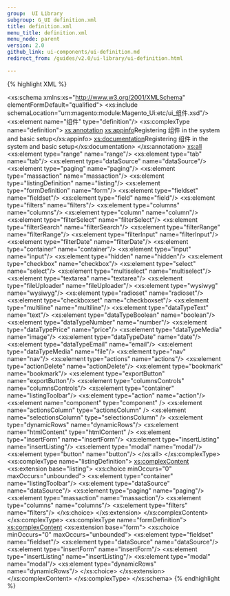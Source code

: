 ```yaml
---
group:  UI Library
subgroup: G_UI definition.xml
title: definition.xml
menu_title: definition.xml
menu_node: parent
version: 2.0
github_link: ui-components/ui-definition.md
redirect_from: /guides/v2.0/ui-library/ui-definition.html

---
```


{% highlight XML %}
<?xml version="1.0" encoding="UTF-8"?>
<!--
/**
 * Copyright © 2016 Magento. All rights reserved. translated by <a target="_blank" href="https://www.silksoftware.com">silksoftware co.ltd</a> - <a href="http://haiwera.xyz">Haiwera</a>
 * See COPYING.txt for license details.
 */
-->
<xs:schema xmlns:xs="http://www.w3.org/2001/XMLSchema" elementFormDefault="qualified">
    <!-- Include section -->
    <xs:include schemaLocation="urn:magento:module:Magento_Ui:etc/ui_组件.xsd"/>
    <!-- Definition the document element -->
    <xs:element name="组件" type="definition"/>
    <!-- Registering 组件 in the system -->
    <xs:complexType name="definition">
        <xs:annotation>
            <xs:appinfo>Registering 组件 in the system and basic setup</xs:appinfo>
            <xs:documentation>Registering 组件 in the system and basic setup</xs:documentation>
        </xs:annotation>
        <xs:all>
            <!-- 组件 list -->
            <xs:element type="range" name="range"/>
            <xs:element type="tab" name="tab"/>
            <xs:element type="dataSource" name="dataSource"/>
            <xs:element type="paging" name="paging"/>
            <xs:element type="massaction" name="massaction"/>
            <xs:element type="listingDefinition" name="listing"/>
            <xs:element type="formDefinition" name="form"/>
            <xs:element type="fieldset" name="fieldset"/>
            <xs:element type="field" name="field"/>
            <xs:element type="filters" name="filters"/>
            <xs:element type="columns" name="columns"/>
            <xs:element type="column" name="column"/>
            <xs:element type="filterSelect" name="filterSelect"/>
            <xs:element type="filterSearch" name="filterSearch"/>
            <xs:element type="filterRange" name="filterRange"/>
            <xs:element type="filterInput" name="filterInput"/>
            <xs:element type="filterDate" name="filterDate"/>
            <xs:element type="container" name="container"/>
            <xs:element type="input" name="input"/>
            <xs:element type="hidden" name="hidden"/>
            <xs:element type="checkbox" name="checkbox"/>
            <xs:element type="select" name="select"/>
            <xs:element type="multiselect" name="multiselect"/>
            <xs:element type="textarea" name="textarea"/>
            <xs:element type="fileUploader" name="fileUploader"/>
            <xs:element type="wysiwyg" name="wysiwyg"/>
            <xs:element type="radioset" name="radioset"/>
            <xs:element type="checkboxset" name="checkboxset"/>
            <xs:element type="multiline" name="multiline"/>
            <xs:element type="dataTypeText" name="text"/>
            <xs:element type="dataTypeBoolean" name="boolean"/>
            <xs:element type="dataTypeNumber" name="number"/>
            <xs:element type="dataTypePrice" name="price"/>
            <xs:element type="dataTypeMedia" name="image"/>
            <xs:element type="dataTypeDate" name="date"/>
            <xs:element type="dataTypeEmail" name="email"/>
            <xs:element type="dataTypeMedia" name="file"/>
            <xs:element type="nav" name="nav"/>
            <xs:element type="actions" name="actions"/>
            <xs:element type="actionDelete" name="actionDelete"/>
            <xs:element type="bookmark" name="bookmark"/>
            <xs:element type="exportButton" name="exportButton"/>
            <xs:element type="columnsControls" name="columnsControls"/>
            <xs:element type="container" name="listingToolbar"/>
            <xs:element type="action" name="action"/>
            <xs:element name="component" type="component" />
            <xs:element name="actionsColumn" type="actionsColumn" />
            <xs:element name="selectionsColumn" type="selectionsColumn" />
            <xs:element type="dynamicRows" name="dynamicRows"/>
            <xs:element name="htmlContent" type="htmlContent" />
            <xs:element type="insertForm" name="insertForm"/>
            <xs:element type="insertListing" name="insertListing"/>
            <xs:element type="modal" name="modal"/>
            <xs:element type="button" name="button"/>
        </xs:all>
    </xs:complexType>
    <!-- Custom configuration -->
    <xs:complexType name="listingDefinition">
        <xs:complexContent>
            <xs:extension base="listing">
                <xs:choice minOccurs="0" maxOccurs="unbounded">
                    <xs:element type="container" name="listingToolbar"/>
                    <xs:element type="dataSource" name="dataSource"/>
                    <xs:element type="paging" name="paging"/>
                    <xs:element type="massaction" name="massaction"/>
                    <xs:element type="columns" name="columns"/>
                    <xs:element type="filters" name="filters"/>
                </xs:choice>
            </xs:extension>
        </xs:complexContent>
    </xs:complexType>
    <xs:complexType name="formDefinition">
        <xs:complexContent>
            <xs:extension base="form">
                <xs:choice minOccurs="0" maxOccurs="unbounded">
                    <xs:element type="fieldset" name="fieldset"/>
                    <xs:element type="dataSource" name="dataSource"/>
                    <xs:element type="insertForm" name="insertForm"/>
                    <xs:element type="insertListing" name="insertListing"/>
                    <xs:element type="modal" name="modal"/>
                    <xs:element type="dynamicRows" name="dynamicRows"/>
                </xs:choice>
            </xs:extension>
        </xs:complexContent>
    </xs:complexType>
</xs:schema>
{% endhighlight %}   
